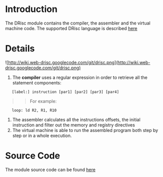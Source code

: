 # Introduction #

The DRisc module contains the compiler, the assembler and the virtual machine code. The supported DRisc language is described [here](http://backus.di.unipi.it/~marcod/wiki/doku.php?id=drisc)

# Details #

![http://wiki.web-drisc.googlecode.com/git/drisc.png](http://wiki.web-drisc.googlecode.com/git/drisc.png)

  1. The **compiler** uses a regular expression in order to retrieve all the statement components:
```
   [label:] instruction [par1] [par2] [par3] [par4]
```
> > For example:
```
   loop: ld R2, R1, R10
```
  1. The assembler calculates all the instructions offsets, the initial instruction and filter out the memory and registry directives
  1. The virtual machine is able to run the assembled program both step by step or in a whole execution.

# Source Code #
The module source code can be found [here](http://code.google.com/p/web-drisc/source/checkout?repo=drisc)